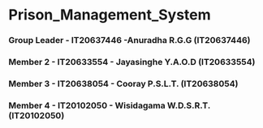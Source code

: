 # Prison_Management_System

### Group Leader - IT20637446 -Anuradha R.G.G (IT20637446)
### Member 2 - IT20633554 - Jayasinghe Y.A.O.D (IT20633554)
### Member 3 - IT20638054 - Cooray P.S.L.T. (IT20638054)
### Member 4 - IT20102050 - Wisidagama W.D.S.R.T. (IT20102050)
